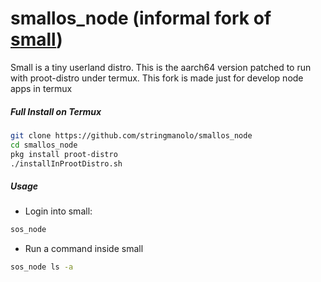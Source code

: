 # smallos_node (informal fork of [small](https://github.com/stringmanolo/small))

Small is a tiny userland distro. This is the aarch64 version patched to run with proot-distro under termux. This fork is made just for develop node apps in termux

##### Full Install on Termux

```bash
git clone https://github.com/stringmanolo/smallos_node
cd smallos_node
pkg install proot-distro
./installInProotDistro.sh
```

##### Usage

- Login into small:
```bash
sos_node
```

- Run a command inside small
```bash
sos_node ls -a
```

